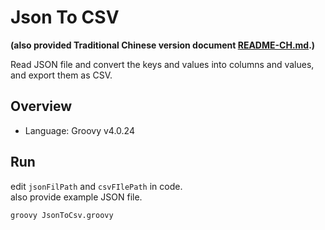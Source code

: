 # Json To CSV

**(also provided Traditional Chinese version document [README-CH.md](README-CH.md).)**


Read JSON file and convert the keys and values into columns and values, and export them as CSV.

## Overview

- Language: Groovy v4.0.24


## Run

edit `jsonFilPath` and `csvFIlePath` in code.  
also provide example JSON file.  
```bash
groovy JsonToCsv.groovy
```
